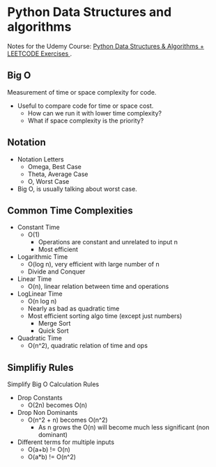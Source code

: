 # Python Data Structures and algorithms

Notes for the Udemy Course: [Python Data Structures & Algorithms + LEETCODE Exercises
](https://www.udemy.com/course/data-structures-algorithms-python/learn/lecture/35369594#overview). 


## Big O

Measurement of time or space complexity for code. 

- Useful to compare code for time or space cost. 
  - How can we run it with lower time complexity?
  - What if space complexity is the priority?


## Notation

- Notation Letters
  - Omega, Best Case
  - Theta, Average Case
  - O, Worst Case
- Big O, is usually talking about worst case. 

## Common Time Complexities

- Constant Time
  - O(1)
    - Operations are constant and unrelated to input n
    - Most efficient
- Logarithmic Time
  - O(log n), very efficient with large number of n
  - Divide and Conquer
- Linear Time
  - O(n), linear relation between time and operations
- LogLinear Time
  - O(n log n)
  - Nearly as bad as quadratic time
  - Most efficient sorting algo time (except just numbers)
    - Merge Sort 
    - Quick Sort
- Quadratic Time
  - O(n^2), quadratic relation of time and ops


## Simplifiy Rules 

  Simplify Big O Calculation Rules
  - Drop Constants
    - O(2n) becomes O(n)
  - Drop Non Dominants
    - O(n^2 + n) becomes O(n^2)
      - As n grows the O(n) will become much less significant (non dominant)
  - Different terms for multiple inputs
    - O(a+b) != O(n)
    - O(a*b) != O(n^2)
